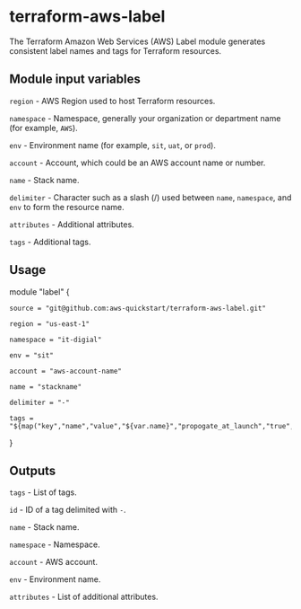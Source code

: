 # terraform-aws-label
The Terraform Amazon Web Services (AWS) Label module generates consistent label names and tags for Terraform resources.

## Module input variables

```region``` - AWS Region used to host Terraform resources.

```namespace``` - Namespace, generally your organization or department name (for example, ```AWS```).

```env``` - Environment name (for example, ```sit```, ```uat```, or ```prod```).

```account``` - Account, which could be an AWS account name or number.

```name``` - Stack name.

```delimiter``` - Character such as a slash (/) used between ```name```, ```namespace```, and ```env``` to form the resource name.

```attributes``` - Additional attributes.

```tags``` - Additional tags.

## Usage

module "label" {

    source = "git@github.com:aws-quickstart/terraform-aws-label.git"

    region = "us-east-1"

    namespace = "it-digial"

    env = "sit"

    account = "aws-account-name"

    name = "stackname"

    delimiter = "-"

    tags = "${map("key","name","value","${var.name}","propogate_at_launch","true","terraform","true")}"

}


## Outputs

```tags``` - List of tags.

```id``` - ID of a tag delimited with ```-```.

```name``` - Stack name.

```namespace``` - Namespace.

```account``` - AWS account.

```env``` - Environment name.

```attributes``` - List of additional attributes.


